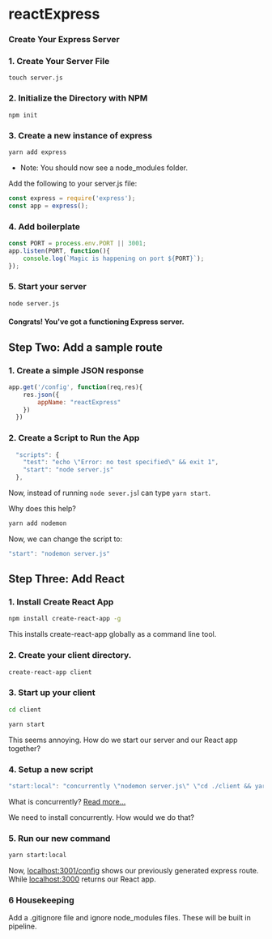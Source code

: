 # reactExpress


### Create Your Express Server

### 1. Create Your Server File
```
touch server.js
```
### 2. Initialize the Directory with NPM
```
npm init
```
### 3. Create a new instance of express
```sh
yarn add express
```
* Note: You should now see a node_modules folder.

Add the following to your server.js file:

```javascript
const express = require('express');
const app = express();
```

### 4. Add boilerplate
```javascript 
const PORT = process.env.PORT || 3001;
app.listen(PORT, function(){
    console.log(`Magic is happening on port ${PORT}`);
});
```

### 5. Start your server
```sh
node server.js
```

#### Congrats! You've got a functioning Express server.


## Step Two: Add a sample route

### 1. Create a simple JSON response
```javascript
app.get('/config', function(req,res){
    res.json({
        appName: "reactExpress"
    })
  })
```

### 2. Create a Script to Run the App
```javascript
  "scripts": {
    "test": "echo \"Error: no test specified\" && exit 1",
    "start": "node server.js"
  },
```

Now, instead of running ```node sever.js```I can type ```yarn start```.

Why does this help? 

```sh
yarn add nodemon
```

Now, we can change the script to: 
```javascript
"start": "nodemon server.js"
```

## Step Three: Add React

### 1. Install Create React App
```sh
npm install create-react-app -g
```
This installs create-react-app globally as a command line tool. 


### 2. Create your client directory. 
```sh
create-react-app client
```

### 3. Start up your client
```sh
cd client
```
```sh
yarn start
```

This seems annoying. How do we start our server and our React app together?

### 4. Setup a new script
```javascript
"start:local": "concurrently \"nodemon server.js\" \"cd ./client && yarn start\" "
```
What is concurrently? [Read more...](https://www.npmjs.com/package/concurrently)

We need to install concurrently. How would we do that?

### 5. Run our new command
```sh
yarn start:local
```
Now, [localhost:3001/config](http://localhost:3001/config) shows our previously generated express route. While [localhost:3000](http://localhost:3000/) returns our React app. 

### 6 Housekeeping

Add a .gitignore file and ignore node_modules files. These will be built in pipeline. 
